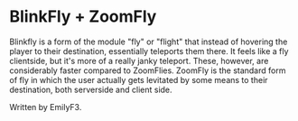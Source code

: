 # BlinkFly + ZoomFly

Blinkfly is a form of the module "fly" or "flight" that instead of hovering the player to their destination, essentially teleports them there. It feels like a fly clientside, but it's more of a really janky teleport. These, however, are considerably faster compared to ZoomFlies. ZoomFly is the standard form of fly in which the user actually gets levitated by some means to their destination, both serverside and client side.

Written by EmilyF3.

